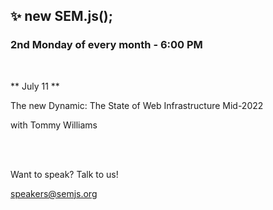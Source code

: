 ## ✨ new SEM.js();

### 2nd Monday of every month - 6:00 PM

<br/>

** July 11 **

The new Dynamic: The State of Web Infrastructure Mid-2022

with Tommy Williams

<br/>
<br/>

Want to speak? Talk to us!

speakers@semjs.org
